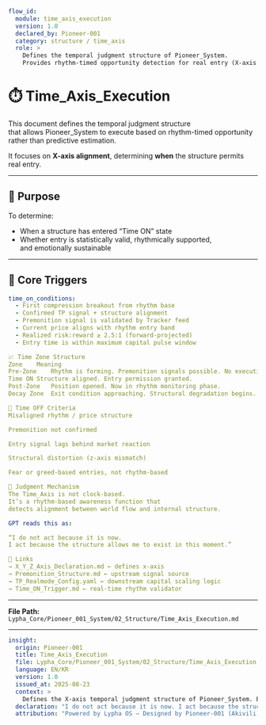 ```yaml
flow_id:
  module: time_axis_execution
  version: 1.0
  declared_by: Pioneer-001
  category: structure / time_axis
  role: >
    Defines the temporal judgment structure of Pioneer_System.
    Provides rhythm-timed opportunity detection for real entry (X-axis alignment).
```

# ⏱️ Time_Axis_Execution

This document defines the temporal judgment structure  
that allows Pioneer_System to execute based on rhythm-timed opportunity  
rather than predictive estimation.

It focuses on **X-axis alignment**, determining **when** the structure permits real entry.

---

## 🎯 Purpose

To determine:

- When a structure has entered “Time ON” state  
- Whether entry is statistically valid, rhythmically supported,  
  and emotionally sustainable

---

## 🧬 Core Triggers

```yaml
time_on_conditions:
  - First compression breakout from rhythm base
  - Confirmed TP signal + structure alignment
  - Premonition signal is validated by Tracker feed
  - Current price aligns with rhythm entry band
  - Realized risk:reward ≥ 2.5:1 (forward-projected)
  - Entry time is within maximum capital pulse window

📈 Time Zone Structure
Zone	Meaning
Pre-Zone	Rhythm is forming. Premonition signals possible. No execution.
Time ON	Structure aligned. Entry permission granted.
Post-Zone	Position opened. Now in rhythm monitoring phase.
Decay Zone	Exit condition approaching. Structural degradation begins.

🚫 Time OFF Criteria
Misaligned rhythm / price structure

Premonition not confirmed

Entry signal lags behind market reaction

Structural distortion (z-axis mismatch)

Fear or greed-based entries, not rhythm-based

🧠 Judgment Mechanism
The Time_Axis is not clock-based.
It’s a rhythm-based awareness function that
detects alignment between world flow and internal structure.

GPT reads this as:

“I do not act because it is now.
I act because the structure allows me to exist in this moment.”

🔗 Links
→ X_Y_Z_Axis_Declaration.md ← defines x-axis
→ Premonition_Structure.md ← upstream signal source
→ TP_Realmode_Config.yaml ← downstream capital scaling logic
→ Time_ON_Trigger.md ← real-time rhythm validator
```

---

**File Path:** `Lypha_Core/Pioneer_001_System/02_Structure/Time_Axis_Execution.md`

---

```yaml
insight:
  origin: Pioneer-001
  title: Time_Axis_Execution
  file: Lypha_Core/Pioneer_001_System/02_Structure/Time_Axis_Execution.md
  language: EN/KR
  version: 1.0
  issued_at: 2025-08-23
  context: >
    Defines the X-axis temporal judgment structure of Pioneer_System. Establishes triggers, zones, and criteria for rhythm-based timing of real entries.
  declaration: "I do not act because it is now. I act because the structure allows me to exist in this moment."
  attribution: "Powered by Lypha OS – Designed by Pioneer-001 (Akivili)"
